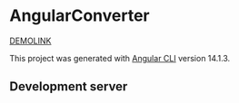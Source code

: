 # AngularConverter
[DEMOLINK](https://Samaev.github.io/angular_converter)

This project was generated with [Angular CLI](https://github.com/angular/angular-cli) version 14.1.3.

## Development server

